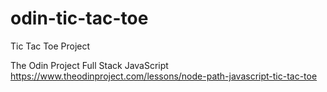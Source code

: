 # odin-tic-tac-toe
Tic Tac Toe Project

The Odin Project
Full Stack JavaScript
https://www.theodinproject.com/lessons/node-path-javascript-tic-tac-toe
